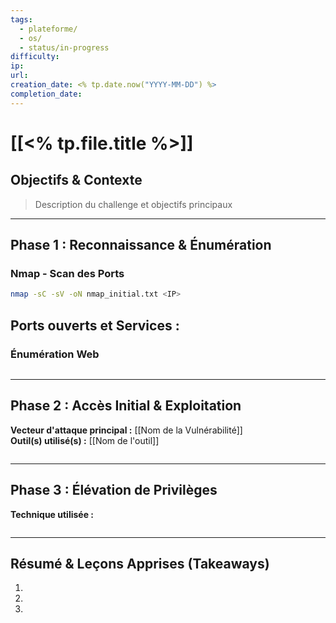```yaml
---
tags:
  - plateforme/
  - os/
  - status/in-progress
difficulty: 
ip: 
url: 
creation_date: <% tp.date.now("YYYY-MM-DD") %>
completion_date: 
---
```

# [[<% tp.file.title %>]]

##  Objectifs & Contexte
> Description du challenge et objectifs principaux

---

##  Phase 1 : Reconnaissance & Énumération

###  Nmap - Scan des Ports
```bash
nmap -sC -sV -oN nmap_initial.txt <IP>
```

**Ports ouverts et Services :**
- 

###  Énumération Web
```bash

```

---

##  Phase 2 : Accès Initial & Exploitation

**Vecteur d'attaque principal :** [[Nom de la Vulnérabilité]]  
**Outil(s) utilisé(s) :** [[Nom de l'outil]]

```bash

```

---

##  Phase 3 : Élévation de Privilèges

**Technique utilisée :** 

```bash

```

---

##  Résumé & Leçons Apprises (Takeaways)

1. 
2. 
3.
